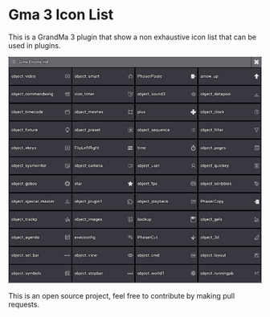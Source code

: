 
# Gma 3 Icon List
This is a GrandMa 3 plugin that show a non exhaustive icon list that can be used in plugins.

![icon_list](images/icon_list.png)

This is an open source project, feel free to contribute by making pull requests.